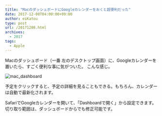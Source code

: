 ```yaml
---
title: "MacのダッシュボードにGoogleカレンダーをおくと超便利だった"
date: 2017-12-08T04:00:00+09:00
author: eiKatou
type: post
url: /20171208.html
archives:
  - 2017
tags:
  - Apple
---
```


Macのダッシュボード（一番 左のデスクトップ画面）に、Googleカレンダーを置いたら、すごく便利な事に気がついた。
こんな感じ。

![mac_dashboard](/uploads/2017/12/mac_dashboard.jpg)

予定をクリックすると、予定の詳細を見ることもできる。もちろん、カレンダーは自動で最新化されます。

SafariでGoogleカレンダーを開いて、「Dashboardで開く」から設定できます。切り取り範囲は、ダッシュボードからでも修正可能です。